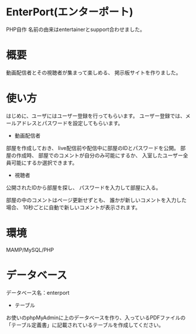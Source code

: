 # EnterPort(エンターポート)

PHP自作
名前の由来はentertainerとsupport合わせました。
 
# 概要
動画配信者とその視聴者が集まって楽しめる、
掲示板サイトを作りました。
 
# 使い方
はじめに、ユーザにはユーザー登録を行ってもらいます。
ユーザー登録では、メールアドレスとパスワードを設定してもらいます。

* 動画配信者

部屋を作成しておき、
live配信前や配信中に部屋のIDとパスワードを公開。
部屋の作成時、
部屋でのコメントが自分のみ可能にするか、
入室したユーザー全員可能にするか選択できます。

* 視聴者

公開されたIDから部屋を探し、
パスワードを入力して部屋に入る。

部屋の中のコメントはページ更新せずとも、
誰かが新しいコメントを入力した場合、
10秒ごとに自動で新しいコメントが表示されます。

# 環境
MAMP/MySQL/PHP
 
# データベース
データベース名：enterport
 
* テーブル

お使いのphpMyAdminに上のデータベースを作り、入っているPDFファイルの「テーブル定義書」に記載されているテーブルを作成してください。
